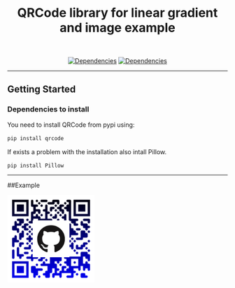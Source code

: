 <h1 align="center">
 QRCode library for linear gradient and image example
</h1>
<br/>
<div align="center">

[![Dependencies](https://img.shields.io/badge/QRCode-Python-blue)](https://img.shields.io/badge/QRCode-Python-blue)
[![Dependencies](https://img.shields.io/badge/PIL-Python-orange)](https://img.shields.io/badge/PIL-Python-orange)
</div>

---
## Getting Started

### Dependencies to install

You need to install QRCode from pypi using:

```sh
pip install qrcode
```

If exists a problem with the installation also intall Pillow.

```sh
pip install Pillow
```

---
##Example

<img src="https://github.com/AlexanderTemp/QrCodeSimpleExample/blob/master/output/221031_171543.png" data-canonical-src="https://github.com/AlexanderTemp/QrCodeSimpleExample/blob/master/output/221031_171543.png" width="200" height="200" />


